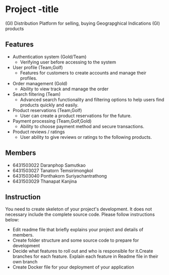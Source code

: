 # Project -title
(GI) Distribution Platform 
for selling, buying Geograpghical Indications (GI) products

## Features
- Authentication system (Gold/Team)
    - Verifying user before accessing to the system
- User profile (Team,Golf)
    - Features for customers to create accounts and manage their profiles.
- Order management (Gold)
    - Ability to view track and manage the order
- Search filtering (Team)
    - Advanced search functionality and filtering options to help users find products quickly and easily.
- Product reservations (Team,Golf)
    - User can create a product reservations for the future.
- Payment processing (Team,Golf,Gold)
    - Ability to choose payment method and secure transactions.
- Product reviews / ratings
    - User ability to give reviews or ratings to the following products.
## Members
- 6431503022 Daranphop Samutkao
- 6431503027 Tanatorn Temsirimongkol 
- 6431503040 Ponthakorn Suriyachantrathong
- 6431503029 Thanapat Kanjina


## Instruction
You need to create skeleton of your project's development. It does not necessary include the complete source code. Please follow instructions below:
- Edit readme file that briefly explains your project and details of members.​ 
- Create folder structure and some source code to prepare for development
- Decide what features to roll out and who is responsible for it.​ Create branches for each feature. Explain each feature in Readme file in their own branch​ 
- Create Docker file for your deployment of your application 
